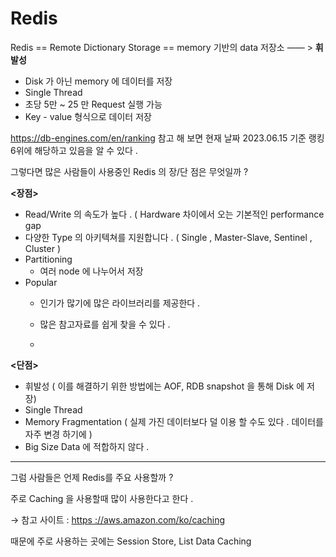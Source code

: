 # Redis



Redis == Remote Dictionary Storage  == memory 기반의 data 저장소 —— > **휘발성** 

- Disk 가 아닌 memory 에 데이터를 저장
- Single Thread
- 초당 5만 ~ 25 만 Request 실행 가능
- Key - value 형식으로 데이터 저장

https://db-engines.com/en/ranking 참고 해 보면 현재 날짜 2023.06.15 기준 랭킹 6위에 해당하고 있음을 알 수 있다 .

그렇다면 많은 사람들이 사용중인 Redis 의 장/단 점은 무엇일까 ?   




**<장점>**

- Read/Write 의 속도가 높다 . ( Hardware 차이에서 오는 기본적인 performance gap
- 다양한 Type 의 아키텍쳐를 지원합니다 . ( Single , Master-Slave, Sentinel , Cluster )
- Partitioning
    - 여러 node 에 나누어서 저장
- Popular
    - 인기가 많기에 많은 라이브러리를 제공한다 .
    - 많은 참고자료를 쉽게 찾을 수 있다 .
 
    - 

**<단점>**

- 휘발성 ( 이를 해결하기 위한 방법에는 AOF, RDB snapshot 을 통해 Disk 에 저장)
- Single Thread
- Memory Fragmentation ( 실제 가진 데이터보다 덜 이용 할 수도 있다 . 데이터를 자주 변경 하기에 )
- Big Size Data 에 적합하지 않다 .

---

그럼 사람들은 언제 Redis를 주요 사용할까 ? 

주로 Caching 을 사용할때 많이 사용한다고 한다 . 

→ 참고 사이트 : [https ://aws.amazon.com/ko/caching](https://aws.amazon.com/ko/caching/)

때문에 주로 사용하는 곳에는 Session Store, List Data Caching
